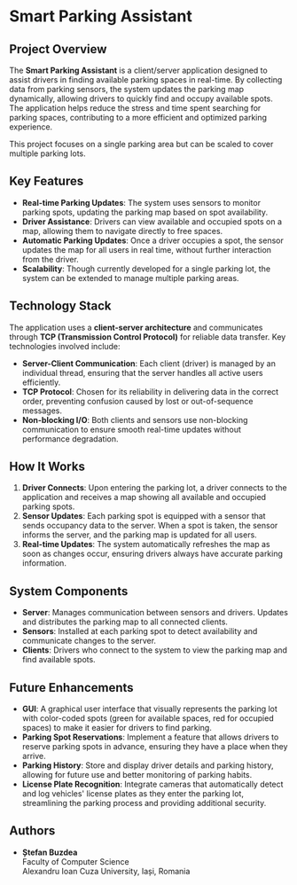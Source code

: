 # Smart Parking Assistant

## Project Overview
The **Smart Parking Assistant** is a client/server application designed to assist drivers in finding available parking spaces in real-time. By collecting data from parking sensors, the system updates the parking map dynamically, allowing drivers to quickly find and occupy available spots. The application helps reduce the stress and time spent searching for parking spaces, contributing to a more efficient and optimized parking experience.

This project focuses on a single parking area but can be scaled to cover multiple parking lots.

## Key Features
- **Real-time Parking Updates**: The system uses sensors to monitor parking spots, updating the parking map based on spot availability.
- **Driver Assistance**: Drivers can view available and occupied spots on a map, allowing them to navigate directly to free spaces.
- **Automatic Parking Updates**: Once a driver occupies a spot, the sensor updates the map for all users in real time, without further interaction from the driver.
- **Scalability**: Though currently developed for a single parking lot, the system can be extended to manage multiple parking areas.

## Technology Stack
The application uses a **client-server architecture** and communicates through **TCP (Transmission Control Protocol)** for reliable data transfer. Key technologies involved include:
- **Server-Client Communication**: Each client (driver) is managed by an individual thread, ensuring that the server handles all active users efficiently.
- **TCP Protocol**: Chosen for its reliability in delivering data in the correct order, preventing confusion caused by lost or out-of-sequence messages.
- **Non-blocking I/O**: Both clients and sensors use non-blocking communication to ensure smooth real-time updates without performance degradation.

## How It Works
1. **Driver Connects**: Upon entering the parking lot, a driver connects to the application and receives a map showing all available and occupied parking spots.
2. **Sensor Updates**: Each parking spot is equipped with a sensor that sends occupancy data to the server. When a spot is taken, the sensor informs the server, and the parking map is updated for all users.
3. **Real-time Updates**: The system automatically refreshes the map as soon as changes occur, ensuring drivers always have accurate parking information.

## System Components
- **Server**: Manages communication between sensors and drivers. Updates and distributes the parking map to all connected clients.
- **Sensors**: Installed at each parking spot to detect availability and communicate changes to the server.
- **Clients**: Drivers who connect to the system to view the parking map and find available spots.

## Future Enhancements
- **GUI**: A graphical user interface that visually represents the parking lot with color-coded spots (green for available spaces, red for occupied spaces) to make it easier for drivers to find parking.
- **Parking Spot Reservations**: Implement a feature that allows drivers to reserve parking spots in advance, ensuring they have a place when they arrive.
- **Parking History**: Store and display driver details and parking history, allowing for future use and better monitoring of parking habits.
- **License Plate Recognition**: Integrate cameras that automatically detect and log vehicles' license plates as they enter the parking lot, streamlining the parking process and providing additional security.

## Authors
- **Ștefan Buzdea**  
  Faculty of Computer Science  
  Alexandru Ioan Cuza University, Iași, Romania
